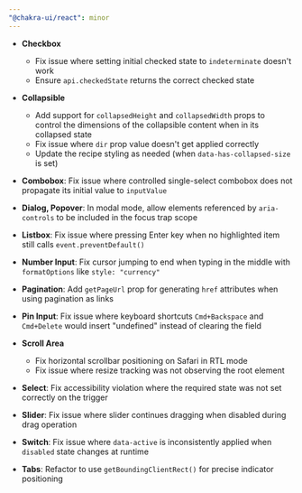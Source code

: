 ```yaml
---
"@chakra-ui/react": minor
---
```


- **Checkbox**
  - Fix issue where setting initial checked state to `indeterminate` doesn't
    work
  - Ensure `api.checkedState` returns the correct checked state

- **Collapsible**
  - Add support for `collapsedHeight` and `collapsedWidth` props to control the
    dimensions of the collapsible content when in its collapsed state
  - Fix issue where `dir` prop value doesn't get applied correctly
  - Update the recipe styling as needed (when `data-has-collapsed-size` is set)

- **Combobox**: Fix issue where controlled single-select combobox does not
  propagate its initial value to `inputValue`

- **Dialog, Popover**: In modal mode, allow elements referenced by
  `aria-controls` to be included in the focus trap scope

- **Listbox**: Fix issue where pressing Enter key when no highlighted item still
  calls `event.preventDefault()`

- **Number Input**: Fix cursor jumping to end when typing in the middle with
  `formatOptions` like `style: "currency"`

- **Pagination**: Add `getPageUrl` prop for generating `href` attributes when
  using pagination as links

- **Pin Input**: Fix issue where keyboard shortcuts `Cmd+Backspace` and
  `Cmd+Delete` would insert "undefined" instead of clearing the field

- **Scroll Area**
  - Fix horizontal scrollbar positioning on Safari in RTL mode
  - Fix issue where resize tracking was not observing the root element

- **Select**: Fix accessibility violation where the required state was not set
  correctly on the trigger

- **Slider**: Fix issue where slider continues dragging when disabled during
  drag operation

- **Switch**: Fix issue where `data-active` is inconsistently applied when
  `disabled` state changes at runtime

- **Tabs**: Refactor to use `getBoundingClientRect()` for precise indicator
  positioning
